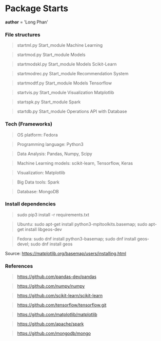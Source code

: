 # Package Starts 

__author__ = 'Long Phan'

### File structures 
> startml.py Start_module Machine Learning

> startmod.py Start_module Models

> startmodskl.py Start_module Models Scikit-Learn

> startmodrec.py Start_module Recommendation System

> startmodtf.py Start_module Models Tensorflow

> startvis.py Start_module Visualization Matplotlib

> startspk.py Start_module Spark

> startdb.py Start_module Operations API with Database

### Tech (Frameworks)
> OS platform: Fedora

> Programming language: Python3

> Data Analysis: Pandas, Numpy, Scipy

> Machine Learning models: scikit-learn, Tensorflow, Keras

> Visualization: Matplotlib 

> Big Data tools: Spark

> Database: MongoDB

### Install dependencies
> sudo pip3 install -r requirements.txt

> Ubuntu: sudo apt-get install python3-mpltoolkits.basemap; sudo apt-get install libgeos-dev

> Fedora: sudo dnf install python3-basemap; sudo dnf install geos-devel; sudo dnf install geos

Source: 
	https://matplotlib.org/basemap/users/installing.html


### References
> https://github.com/pandas-dev/pandas

> https://github.com/numpy/numpy

> https://github.com/scikit-learn/scikit-learn

> https://github.com/tensorflow/tensorflow.git

> https://github.com/matplotlib/matplotlib

> https://github.com/apache/spark

> https://github.com/mongodb/mongo
